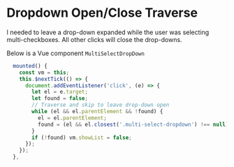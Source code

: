 # Dropdown Open/Close Traverse

I needed to leave a drop-down expanded while the user was selecting multi-checkboxes.
All other clicks will close the drop-downs.

Below is a Vue component `MultiSelectDropDown`
```ts
  mounted() {
    const vm = this;
    this.$nextTick(() => {
      document.addEventListener('click', (e) => {
        let el = e.target;
        let found = false;
        // Traverse and skip to leave drop-down open
        while (el && el.parentElement && !found) {
          el = el.parentElement;
          found = (el && el.closest('.multi-select-dropdown') !== null);
        }
        if (!found) vm.showList = false;
      });
    });
  },
```